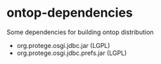 ontop-dependencies
==================

Some dependencies for building ontop distribution

- org.protege.osgi.jdbc.jar (LGPL)
- org.protege.osgi.jdbc.prefs.jar (LGPL)
